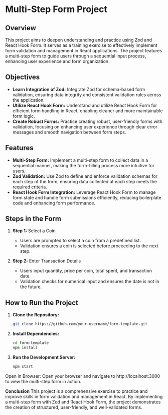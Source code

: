 # Multi-Step Form Project

## Overview

This project aims to deepen understanding and practice using Zod and React Hook Form. It serves as a training exercise to effectively implement form validation and management in React applications. The project features a multi-step form to guide users through a sequential input process, enhancing user experience and form organization.

## Objectives

- **Learn Integration of Zod:** Integrate Zod for schema-based form validation, ensuring data integrity and consistent validation rules across the application.
- **Utilize React Hook Form:** Understand and utilize React Hook Form for efficient form handling in React, enabling cleaner and more maintainable form logic.
- **Create Robust Forms:** Practice creating robust, user-friendly forms with validation, focusing on enhancing user experience through clear error messages and smooth navigation between form steps.

## Features

- **Multi-Step Form:** Implement a multi-step form to collect data in a sequential manner, making the form-filling process more intuitive for users.
- **Zod Validation:** Use Zod to define and enforce validation schemas for each step of the form, ensuring data collected at each step meets the required criteria.
- **React Hook Form Integration:** Leverage React Hook Form to manage form state and handle form submissions efficiently, reducing boilerplate code and enhancing form performance.

## Steps in the Form

1. **Step 1:** Select a Coin

   - Users are prompted to select a coin from a predefined list.
   - Validation ensures a coin is selected before proceeding to the next step.

2. **Step 2:** Enter Transaction Details
   - Users input quantity, price per coin, total spent, and transaction date.
   - Validation checks for numerical input and ensures the date is not in the future.

## How to Run the Project

1. **Clone the Repository:**

   ```bash
   git clone https://github.com/your-username/form-template.git
   ```

2. **Install Dependencies:**

   ```bash
   cd form-template
   npm install
   ```

3. **Run the Development Server:**

   ```bash
   npm start
   ```

Open in Browser:
Open your browser and navigate to http://localhost:3000 to view the multi-step form in action.

**Conclusion**
This project is a comprehensive exercise to practice and improve skills in form validation and management in React. By implementing a multi-step form with Zod and React Hook Form, the project demonstrates the creation of structured, user-friendly, and well-validated forms.
